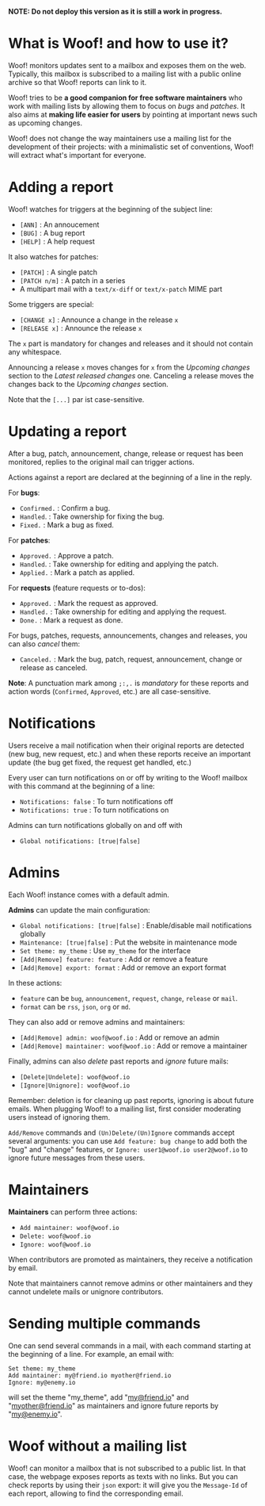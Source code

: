 <!-- Copyright (c) 2022 Bastien Guerry <bzg@gnu.org> -->
<!-- SPDX-License-Identifier: EPL-2.0 -->
<!-- License-Filename: LICENSES/EPL-2.0.txt -->

<div class="container">

**NOTE: Do not deploy this version as it is still a work in progress.**


# What is Woof! and how to use it?

Woof! monitors updates sent to a mailbox and exposes them on the web.
Typically, this mailbox is subscribed to a mailing list with a public
online archive so that Woof! reports can link to it.

Woof! tries to be **a good companion for free software maintainers** who
work with mailing lists by allowing them to focus on *bugs* and *patches*.
It also aims at **making life easier for users** by pointing at important
news such as upcoming changes.

Woof! does not change the way maintainers use a mailing list for the
development of their projects: with a minimalistic set of conventions,
Woof! will extract what's important for everyone.


# Adding a report

Woof! watches for triggers at the beginning of the subject line:

-   `[ANN]` : An annoucement
-   `[BUG]` : A bug report
-   `[HELP]` : A help request

It also watches for patches:

-   `[PATCH]` : A single patch
-   `[PATCH n/m]` : A patch in a series
-   A multipart mail with a `text/x-diff` or `text/x-patch` MIME part

Some triggers are special:

-   `[CHANGE x]` : Announce a change in the release `x`
-   `[RELEASE x]` : Announce the release `x`

The `x` part is mandatory for changes and releases and it should not
contain any whitespace.

Announcing a release `x` moves changes for `x` from the *Upcoming changes*
section to the *Latest released changes* one.  Canceling a release moves
the changes back to the *Upcoming changes* section.

Note that the `[...]` par ist case-sensitive.


# Updating a report

After a bug, patch, announcement, change, release or request has been
monitored, replies to the original mail can trigger actions.

Actions against a report are declared at the beginning of a line in
the reply.

For **bugs**:

-   `Confirmed.` : Confirm a bug.
-   `Handled`. : Take ownership for fixing the bug.
-   `Fixed.` : Mark a bug as fixed.

For **patches**:

-   `Approved.` : Approve a patch.
-   `Handled`. : Take ownership for editing and applying the patch.
-   `Applied.` : Mark a patch as applied.

For **requests** (feature requests or to-dos):

-   `Approved.` : Mark the request as approved.
-   `Handled.` : Take ownership for editing and applying the request.
-   `Done.` : Mark a request as done.

For bugs, patches, requests, announcements, changes and releases, you
can also *cancel* them:

-   `Canceled.` : Mark the bug, patch, request, announcement, change or
    release as canceled.

**Note**: A punctuation mark among `;:,.` is *mandatory* for these reports and
action words (`Confirmed`, `Approved`, etc.) are all case-sensitive.


# Notifications

Users receive a mail notification when their original reports are
detected (new bug, new request, etc.) and when these reports receive
an important update (the bug get fixed, the request get handled, etc.)

Every user can turn notifications on or off by writing to the Woof!
mailbox with this command at the beginning of a line:

-   `Notifications: false` : To turn notifications off
-   `Notifications: true` : To turn notifications on

Admins can turn notifications globally on and off with

-   `Global notifications: [true|false]`


# Admins

Each Woof! instance comes with a default admin.

**Admins** can update the main configuration:

-   `Global notifications: [true|false]` : Enable/disable mail notifications globally
-   `Maintenance: [true|false]` : Put the website in maintenance mode
-   `Set theme: my_theme` : Use `my_theme` for the interface
-   `[Add|Remove] feature: feature` : Add or remove a feature
-   `[Add|Remove] export: format` : Add or remove an export format

In these actions:

-   `feature` can be `bug`, `announcement`, `request`, `change`, `release` or `mail`.
-   `format` can be `rss`, `json`, `org` or `md`.

They can also add or remove admins and maintainers:

-   `[Add|Remove] admin: woof@woof.io` : Add or remove an admin
-   `[Add|Remove] maintainer: woof@woof.io` : Add or remove a maintainer

Finally, admins can also *delete* past reports and *ignore* future mails:

-   `[Delete|Undelete]: woof@woof.io`
-   `[Ignore|Unignore]: woof@woof.io`

Remember: deletion is for cleaning up past reports, ignoring is about
future emails.  When plugging Woof! to a mailing list, first consider
moderating users instead of ignoring them.

`Add/Remove` commands and `(Un)Delete/(Un)Ignore` commands accept several
arguments: you can use `Add feature: bug change` to add both the "bug"
and "change" features, or `Ignore: user1@woof.io user2@woof.io` to
ignore future messages from these users.


# Maintainers

**Maintainers** can perform three actions:

-   `Add maintainer: woof@woof.io`
-   `Delete: woof@woof.io`
-   `Ignore: woof@woof.io`

When contributors are promoted as maintainers, they receive a
notification by email.

Note that maintainers cannot remove admins or other maintainers and
they cannot undelete mails or unignore contributors.


# Sending multiple commands

One can send several commands in a mail, with each command starting at
the beginning of a line.  For example, an email with:

    Set theme: my_theme
    Add maintainer: my@friend.io myother@friend.io
    Ignore: my@enemy.io

will set the theme "my\_theme", add "my@friend.io" and
"myother@friend.io" as maintainers and ignore future reports by
"my@enemy.io".


# Woof without a mailing list

Woof! can monitor a mailbox that is not subscribed to a public list.
In that case, the webpage exposes reports as texts with no links.  But
you can check reports by using their `json` export: it will give you the
`Message-Id` of each report, allowing to find the corresponding email.

</div>

